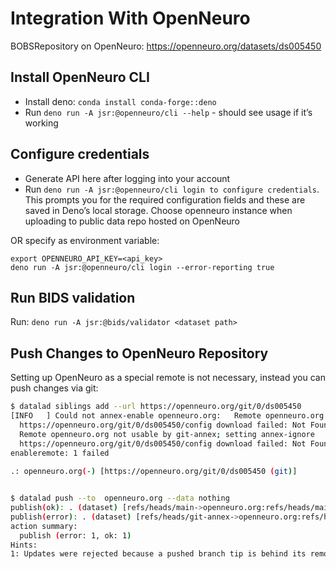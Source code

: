 # Integration With OpenNeuro

BOBSRepository on OpenNeuro: https://openneuro.org/datasets/ds005450

## Install OpenNeuro CLI

- Install deno: `conda install conda-forge::deno`
- Run `deno run -A jsr:@openneuro/cli --help` - should see usage if it’s working


## Configure credentials

- Generate API here after logging into your account
- Run `deno run -A jsr:@openneuro/cli login to configure credentials`. This prompts you for the required configuration fields and these are saved in Deno’s local storage. Choose openneuro instance when uploading to public data repo hosted on OpenNeuro

OR specify as environment variable:

```
export OPENNEURO_API_KEY=<api_key>
deno run -A jsr:@openneuro/cli login --error-reporting true
```


## Run BIDS validation

Run: `deno run -A jsr:@bids/validator <dataset path>`

## Push Changes to OpenNeuro Repository

Setting up OpenNeuro as a special remote is not necessary, instead you can push changes via git:

```bash
$ datalad siblings add --url https://openneuro.org/git/0/ds005450
[INFO   ] Could not annex-enable openneuro.org:   Remote openneuro.org not usable by git-annex; setting annex-ignore
  https://openneuro.org/git/0/ds005450/config download failed: Not Found
  Remote openneuro.org not usable by git-annex; setting annex-ignore
  https://openneuro.org/git/0/ds005450/config download failed: Not Found
enableremote: 1 failed
 
.: openneuro.org(-) [https://openneuro.org/git/0/ds005450 (git)]


$ datalad push --to  openneuro.org --data nothing
publish(ok): . (dataset) [refs/heads/main->openneuro.org:refs/heads/main 8f18615..c62c0b4]                                                                    
publish(error): . (dataset) [refs/heads/git-annex->openneuro.org:refs/heads/git-annex [rejected] (non-fast-forward)]                                          
action summary:                                                                                                                                               
  publish (error: 1, ok: 1)
Hints: 
1: Updates were rejected because a pushed branch tip is behind its remote counterpart. If you want to integrate the remote changes, use 'git pull' before pushing again. See the 'Note about fast-forwards' in 'git push --help' for details.

```